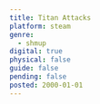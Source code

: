 ```yaml
---
title: Titan Attacks
platform: steam
genre:
  - shmup
digital: true
physical: false
guide: false
pending: false
posted: 2000-01-01
---
```

